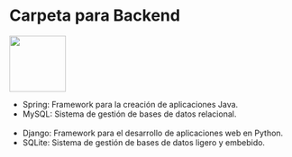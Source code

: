 <h1>Carpeta para Backend </h1>
<img src="https://github.com/user-attachments/assets/a2ce091e-74f5-4113-b568-6d1f9fc7967e" width="100px">

- Spring: Framework para la creación de aplicaciones Java.
- MySQL: Sistema de gestión de bases de datos relacional.<br><br>
- Django: Framework para el desarrollo de aplicaciones web en Python.
- SQLite: Sistema de gestión de bases de datos ligero y embebido.
